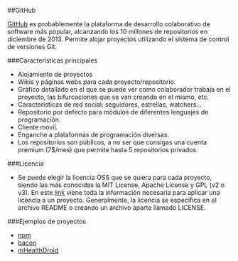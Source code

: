 ##GitHub

[GitHub](https://github.com/) es probablemente la plataforma de desarrollo colaborativo de software más popular, alcanzando los 10 millones de repositorios en diciembre de 2013. Permite alojar proyectos utilizando el sistema de control de versiones Git.

###Características principales

* Alojamiento de proyectos
* Wikis y páginas webs para cada proyecto/repositorio.
* Gráfico detallado en el que se puede ver como colaborador trabaja en el proyecto, las bifurcaciones que se van creando en el mismo, etc.
* Características de red social: seguidores, estrellas, watchers...
* Repositorio por defecto para módulos de diferentes lenguajes de programación.
* Cliente móvil.
* Enganche a plataformas de programación diversas.
* Los repositorios son públicos, a no ser que consigas una cuenta premium (7$/mes) que permite hasta 5 repositorios privados.
 
###Licencia
* Se puede elegir la licencia OSS que se quiera para cada proyecto, siendo las más conocidas la MIT License, Apache License y GPL (v2 o v3). En este [link](http://choosealicense.com/) viene toda la información necesaria para aplicar una licencia a un proyecto. Generalmente, la licencia se especifica en el archivo README o creando un archivo aparte llamado LICENSE.

###Ejemplos de proyectos
* [npm](https://github.com/npm/npm)
* [bacon](https://github.com/baconjs/bacon.js/tree/master)
* [mHealthDroid](https://github.com/mHealthDroid/mHealthDroid)

